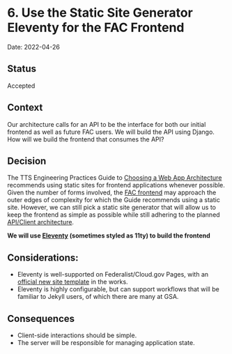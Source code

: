 # 6. Use the Static Site Generator Eleventy for the FAC Frontend

Date: 2022-04-26

## Status

Accepted

## Context

Our architecture calls for an API to be the interface for both our initial frontend as well as future FAC users. We will build the API using Django. How will we build the frontend that consumes the API?

## Decision

The TTS Engineering Practices Guide to [Choosing a Web App Architecture](https://engineering.18f.gov/web-architecture/) recommends using static sites for frontend applications whenever possible. Given the number of forms involved, the [FAC frontend](https://github.com/gsa-TTS/fac-frontend) may approach the outer edges of complexity for which the Guide recommends using a static site. However, we can still pick a static site generator that will allow us to keep the frontend as simple as possible while still adhering to the planned [API/Client architecture](https://github.com/GSA-TTS/FAC/blob/main/docs/architecture/decisions/0003-initial-architecture.md).

**We will use [Eleventy](https://www.11ty.dev/) (sometimes styled as 11ty) to build the frontend**

## Considerations:

* Eleventy is well-supported on Federalist/Cloud.gov Pages, with an [official new site template](https://github.com/cloud-gov/11ty-uswds-template/) in the works.
* Eleventy is highly configurable, but can support workflows that will be familiar to Jekyll users, of which there are many at GSA.

## Consequences

* Client-side interactions should be simple.
* The server will be responsible for managing application state.
